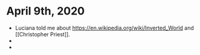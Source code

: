 # April 9th, 2020
- Luciana told me about https://en.wikipedia.org/wiki/Inverted_World and [[Christopher Priest]].
- 
- 
